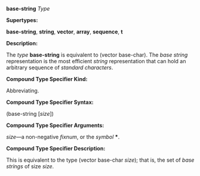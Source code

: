 **base-string** *Type* 



**Supertypes:** 



**base-string**, **string**, **vector**, **array**, **sequence**, **t** 



**Description:** 



The *type* **base-string** is equivalent to (vector base-char). The *base string* representation is the most efficient *string* representation that can hold an arbitrary sequence of *standard characters*. 



**Compound Type Specifier Kind:** 



Abbreviating. 



**Compound Type Specifier Syntax:** 



(base-string [*size*]) 







 



 



**Compound Type Specifier Arguments:** 



*size*—a non-negative *fixnum*, or the *symbol* **\***. 



**Compound Type Specifier Description:** 



This is equivalent to the type (vector base-char *size*); that is, the set of *base strings* of size *size*. 